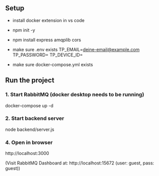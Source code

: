 ## Setup
- install docker extension in vs code

- npm init -y
- npm install express amqplib cors

- make sure .env exists
    TP_EMAIL=<deine-email@example.com>
    TP_PASSWORD=<dein-passwort>
    TP_DEVICE_ID=<deine-device-id>

- make sure docker-compose.yml exists

## Run the project
### 1. Start RabbitMQ (docker desktop needs to be running)
docker-compose up -d

### 2. Start backend server
node backend/server.js

### 4. Open in browser
http://localhost:3000

(Visit RabbitMQ Dashboard at: http://localhost:15672 (user: guest, pass: guest))
